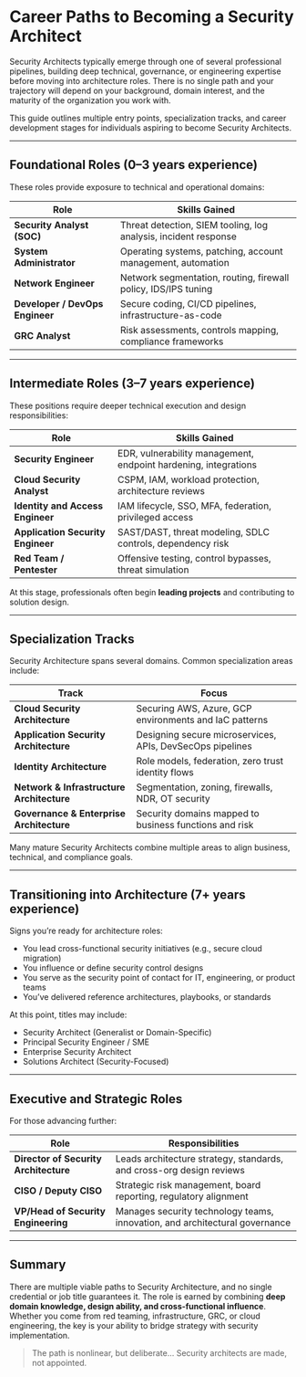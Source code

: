 # Career Paths to Becoming a Security Architect

Security Architects typically emerge through one of several professional pipelines, building deep technical, governance, or engineering expertise before moving into architecture roles. There is no single path and your trajectory will depend on your background, domain interest, and the maturity of the organization you work with.

This guide outlines multiple entry points, specialization tracks, and career development stages for individuals aspiring to become Security Architects.

---

## Foundational Roles (0–3 years experience)
These roles provide exposure to technical and operational domains:

| Role | Skills Gained |
|------|---------------|
| **Security Analyst (SOC)** | Threat detection, SIEM tooling, log analysis, incident response |
| **System Administrator** | Operating systems, patching, account management, automation |
| **Network Engineer** | Network segmentation, routing, firewall policy, IDS/IPS tuning |
| **Developer / DevOps Engineer** | Secure coding, CI/CD pipelines, infrastructure-as-code |
| **GRC Analyst** | Risk assessments, controls mapping, compliance frameworks |

---

## Intermediate Roles (3–7 years experience)
These positions require deeper technical execution and design responsibilities:

| Role | Skills Gained |
|------|---------------|
| **Security Engineer** | EDR, vulnerability management, endpoint hardening, integrations |
| **Cloud Security Analyst** | CSPM, IAM, workload protection, architecture reviews |
| **Identity and Access Engineer** | IAM lifecycle, SSO, MFA, federation, privileged access |
| **Application Security Engineer** | SAST/DAST, threat modeling, SDLC controls, dependency risk |
| **Red Team / Pentester** | Offensive testing, control bypasses, threat simulation |

At this stage, professionals often begin **leading projects** and contributing to solution design.

---

## Specialization Tracks
Security Architecture spans several domains. Common specialization areas include:

| Track | Focus |
|-------|-------|
| **Cloud Security Architecture** | Securing AWS, Azure, GCP environments and IaC patterns |
| **Application Security Architecture** | Designing secure microservices, APIs, DevSecOps pipelines |
| **Identity Architecture** | Role models, federation, zero trust identity flows |
| **Network & Infrastructure Architecture** | Segmentation, zoning, firewalls, NDR, OT security |
| **Governance & Enterprise Architecture** | Security domains mapped to business functions and risk |

Many mature Security Architects combine multiple areas to align business, technical, and compliance goals.

---

## Transitioning into Architecture (7+ years experience)
Signs you’re ready for architecture roles:
- You lead cross-functional security initiatives (e.g., secure cloud migration)
- You influence or define security control designs
- You serve as the security point of contact for IT, engineering, or product teams
- You’ve delivered reference architectures, playbooks, or standards

At this point, titles may include:
- Security Architect (Generalist or Domain-Specific)
- Principal Security Engineer / SME
- Enterprise Security Architect
- Solutions Architect (Security-Focused)

---

## Executive and Strategic Roles
For those advancing further:

| Role | Responsibilities |
|------|------------------|
| **Director of Security Architecture** | Leads architecture strategy, standards, and cross-org design reviews |
| **CISO / Deputy CISO** | Strategic risk management, board reporting, regulatory alignment |
| **VP/Head of Security Engineering** | Manages security technology teams, innovation, and architectural governance |

---

## Summary
There are multiple viable paths to Security Architecture, and no single credential or job title guarantees it. The role is earned by combining **deep domain knowledge, design ability, and cross-functional influence**. Whether you come from red teaming, infrastructure, GRC, or cloud engineering, the key is your ability to bridge strategy with security implementation.

> The path is nonlinear, but deliberate... Security architects are made, not appointed.
